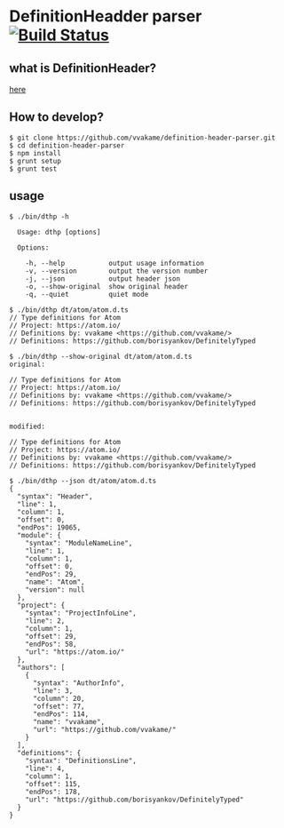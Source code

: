 # DefinitionHeadder parser [![Build Status](https://travis-ci.org/vvakame/definition-header-parser.svg)](https://travis-ci.org/vvakame/definition-header-parser)

## what is DefinitionHeader?

[here](https://github.com/borisyankov/DefinitelyTyped/wiki/How-to-contribute#header)

## How to develop?

```
$ git clone https://github.com/vvakame/definition-header-parser.git
$ cd definition-header-parser
$ npm install
$ grunt setup
$ grunt test
```

## usage

```
$ ./bin/dthp -h

  Usage: dthp [options]

  Options:

    -h, --help           output usage information
    -v, --version        output the version number
    -j, --json           output header json
    -o, --show-original  show original header
    -q, --quiet          quiet mode
```

```
$ ./bin/dthp dt/atom/atom.d.ts
// Type definitions for Atom
// Project: https://atom.io/
// Definitions by: vvakame <https://github.com/vvakame/>
// Definitions: https://github.com/borisyankov/DefinitelyTyped
```

```
$ ./bin/dthp --show-original dt/atom/atom.d.ts
original:

// Type definitions for Atom
// Project: https://atom.io/
// Definitions by: vvakame <https://github.com/vvakame/>
// Definitions: https://github.com/borisyankov/DefinitelyTyped


modified:

// Type definitions for Atom
// Project: https://atom.io/
// Definitions by: vvakame <https://github.com/vvakame/>
// Definitions: https://github.com/borisyankov/DefinitelyTyped
```

```
$ ./bin/dthp --json dt/atom/atom.d.ts
{
  "syntax": "Header",
  "line": 1,
  "column": 1,
  "offset": 0,
  "endPos": 19065,
  "module": {
    "syntax": "ModuleNameLine",
    "line": 1,
    "column": 1,
    "offset": 0,
    "endPos": 29,
    "name": "Atom",
    "version": null
  },
  "project": {
    "syntax": "ProjectInfoLine",
    "line": 2,
    "column": 1,
    "offset": 29,
    "endPos": 58,
    "url": "https://atom.io/"
  },
  "authors": [
    {
      "syntax": "AuthorInfo",
      "line": 3,
      "column": 20,
      "offset": 77,
      "endPos": 114,
      "name": "vvakame",
      "url": "https://github.com/vvakame/"
    }
  ],
  "definitions": {
    "syntax": "DefinitionsLine",
    "line": 4,
    "column": 1,
    "offset": 115,
    "endPos": 178,
    "url": "https://github.com/borisyankov/DefinitelyTyped"
  }
}
```
